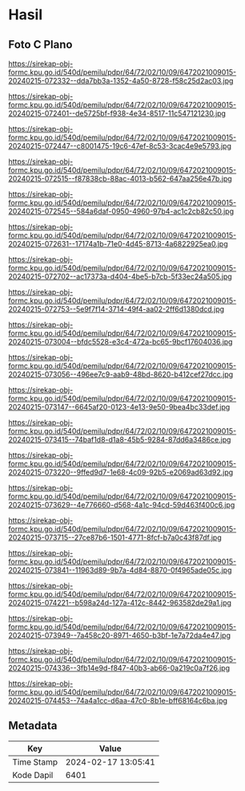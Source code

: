 # Hasil

## Foto C Plano

https://sirekap-obj-formc.kpu.go.id/540d/pemilu/pdpr/64/72/02/10/09/6472021009015-20240215-072332--dda7bb3a-1352-4a50-8728-f58c25d2ac03.jpg

https://sirekap-obj-formc.kpu.go.id/540d/pemilu/pdpr/64/72/02/10/09/6472021009015-20240215-072401--de5725bf-f938-4e34-8517-11c547121230.jpg

https://sirekap-obj-formc.kpu.go.id/540d/pemilu/pdpr/64/72/02/10/09/6472021009015-20240215-072447--c8001475-19c6-47ef-8c53-3cac4e9e5793.jpg

https://sirekap-obj-formc.kpu.go.id/540d/pemilu/pdpr/64/72/02/10/09/6472021009015-20240215-072515--f87838cb-88ac-4013-b562-647aa256e47b.jpg

https://sirekap-obj-formc.kpu.go.id/540d/pemilu/pdpr/64/72/02/10/09/6472021009015-20240215-072545--584a6daf-0950-4960-97b4-ac1c2cb82c50.jpg

https://sirekap-obj-formc.kpu.go.id/540d/pemilu/pdpr/64/72/02/10/09/6472021009015-20240215-072631--17174a1b-71e0-4d45-8713-4a6822925ea0.jpg

https://sirekap-obj-formc.kpu.go.id/540d/pemilu/pdpr/64/72/02/10/09/6472021009015-20240215-072702--ac17373a-d404-4be5-b7cb-5f33ec24a505.jpg

https://sirekap-obj-formc.kpu.go.id/540d/pemilu/pdpr/64/72/02/10/09/6472021009015-20240215-072753--5e9f7f14-3714-49f4-aa02-2ff6d1380dcd.jpg

https://sirekap-obj-formc.kpu.go.id/540d/pemilu/pdpr/64/72/02/10/09/6472021009015-20240215-073004--bfdc5528-e3c4-472a-bc65-9bcf17604036.jpg

https://sirekap-obj-formc.kpu.go.id/540d/pemilu/pdpr/64/72/02/10/09/6472021009015-20240215-073056--496ee7c9-aab9-48bd-8620-b412cef27dcc.jpg

https://sirekap-obj-formc.kpu.go.id/540d/pemilu/pdpr/64/72/02/10/09/6472021009015-20240215-073147--6645af20-0123-4e13-9e50-9bea4bc33def.jpg

https://sirekap-obj-formc.kpu.go.id/540d/pemilu/pdpr/64/72/02/10/09/6472021009015-20240215-073415--74baf1d8-d1a8-45b5-9284-87dd6a3486ce.jpg

https://sirekap-obj-formc.kpu.go.id/540d/pemilu/pdpr/64/72/02/10/09/6472021009015-20240215-073220--9ffed9d7-1e68-4c09-92b5-e2069ad63d92.jpg

https://sirekap-obj-formc.kpu.go.id/540d/pemilu/pdpr/64/72/02/10/09/6472021009015-20240215-073629--4e776660-d568-4a1c-94cd-59d463f400c6.jpg

https://sirekap-obj-formc.kpu.go.id/540d/pemilu/pdpr/64/72/02/10/09/6472021009015-20240215-073715--27ce87b6-1501-4771-8fcf-b7a0c43f87df.jpg

https://sirekap-obj-formc.kpu.go.id/540d/pemilu/pdpr/64/72/02/10/09/6472021009015-20240215-073841--11963d89-9b7a-4d84-8870-0f4965ade05c.jpg

https://sirekap-obj-formc.kpu.go.id/540d/pemilu/pdpr/64/72/02/10/09/6472021009015-20240215-074221--b598a24d-127a-412c-8442-963582de29a1.jpg

https://sirekap-obj-formc.kpu.go.id/540d/pemilu/pdpr/64/72/02/10/09/6472021009015-20240215-073949--7a458c20-8971-4650-b3bf-1e7a72da4e47.jpg

https://sirekap-obj-formc.kpu.go.id/540d/pemilu/pdpr/64/72/02/10/09/6472021009015-20240215-074336--3fb14e9d-f847-40b3-ab66-0a219c0a7f26.jpg

https://sirekap-obj-formc.kpu.go.id/540d/pemilu/pdpr/64/72/02/10/09/6472021009015-20240215-074453--74a4a1cc-d6aa-47c0-8b1e-bff68164c6ba.jpg


## Metadata

| Key        | Value               |
| ---------- | ------------------- |
| Time Stamp | 2024-02-17 13:05:41 |
| Kode Dapil | 6401                |



